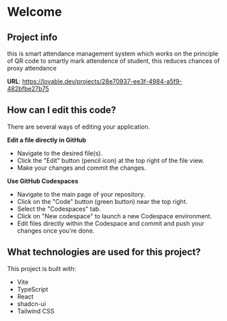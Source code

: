 # Welcome 

## Project info
this is smart attendance management system which works on the principle of QR code to smartly mark attendence of student, this reduces chances of proxy attendance  

**URL**: https://lovable.dev/projects/28e70937-ee3f-4984-a5f9-482bfbe27b75

## How can I edit this code?

There are several ways of editing your application.



**Edit a file directly in GitHub**

- Navigate to the desired file(s).
- Click the "Edit" button (pencil icon) at the top right of the file view.
- Make your changes and commit the changes.

**Use GitHub Codespaces**

- Navigate to the main page of your repository.
- Click on the "Code" button (green button) near the top right.
- Select the "Codespaces" tab.
- Click on "New codespace" to launch a new Codespace environment.
- Edit files directly within the Codespace and commit and push your changes once you're done.

## What technologies are used for this project?

This project is built with:

- Vite
- TypeScript
- React
- shadcn-ui
- Tailwind CSS


